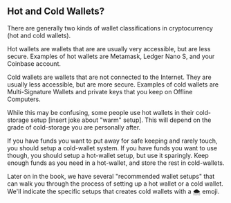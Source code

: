 ## Hot and Cold Wallets?

There are generally two kinds of wallet classifications in cryptocurrency (hot and cold wallets).

Hot wallets are wallets that are are usually very accessible, but are less secure. Examples of hot wallets are Metamask, Ledger Nano S, and your Coinbase account.

Cold wallets are wallets that are not connected to the Internet. They are usually less accessible, but are more secure. Examples of cold wallets are Multi-Signature Wallets and private keys that you keep on Offline Computers.

While this may be confusing, some people use hot wallets in their cold-storage setup [insert joke about "warm" setup]. This will depend on the grade of cold-storage you are personally after.

If you have funds you want to put away for safe keeping and rarely touch, you should setup a cold-wallet system.  If you have funds you want to use though, you should setup a hot-wallet setup, but use it sparingly. Keep enough funds as you need in a hot-wallet, and store the rest in cold-wallets.

Later on in the book, we have several "recommended wallet setups" that can walk you through the process of setting up a hot wallet or a cold wallet. We'll indicate the specific setups that creates cold wallets with a 🌨 emoji.